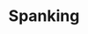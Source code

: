 ---
title: Spanking
crosslinks:
- FemdomSpanking
- dirtyr4r
- MaxineSapphire
- AMA
- SoftcoreSpanking
---